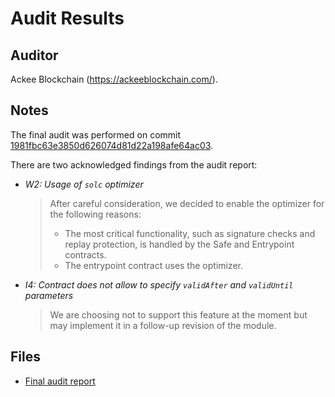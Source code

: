 # Audit Results

## Auditor

Ackee Blockchain (<https://ackeeblockchain.com/>).

## Notes

The final audit was performed on commit [1981fbc63e3850d626074d81d22a198afe64ac03](https://github.com/safe-global/safe-modules/tree/1981fbc63e3850d626074d81d22a198afe64ac03).

There are two acknowledged findings from the audit report:

- _W2: Usage of `solc` optimizer_
  > After careful consideration, we decided to enable the optimizer for the following reasons:
  >
  > - The most critical functionality, such as signature checks and replay protection, is handled by the Safe and Entrypoint contracts.
  > - The entrypoint contract uses the optimizer.
- _I4: Contract does not allow to specify `validAfter` and `validUntil` parameters_
  > We are choosing not to support this feature at the moment but may implement it in a follow-up revision of the module.

## Files

- [Final audit report](audit-report-v1.1.pdf)
